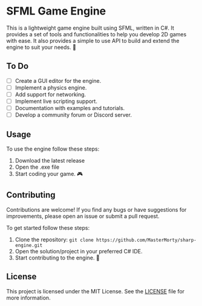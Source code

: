 # SFML Game Engine

This is a lightweight game engine built using SFML, written in C#. It provides a set of tools and functionalities to help you develop 2D games with ease. It also provides a simple to use API to build and extend the engine to suit your needs. 🎉

## To Do

- [ ] Create a GUI editor for the engine.
- [ ] Implement a physics engine.
- [ ] Add support for networking.
- [ ] Implement live scripting support.
- [ ] Documentation with examples and tutorials.
- [ ] Develop a community forum or Discord server.

## Usage

To use the engine follow these steps:

1. Download the latest release
2. Open the .exe file
3. Start coding your game. 🎮


## Contributing

Contributions are welcome! If you find any bugs or have suggestions for improvements, please open an issue or submit a pull request.

To get started follow these steps:

1. Clone the repository: `git clone https://github.com/MasterMorty/sharp-engine.git`
2. Open the solution/project in your preferred C# IDE.
3. Start contributing to the engine. 🚀

## License

This project is licensed under the MIT License. See the [LICENSE](https://github.com/MasterMorty/sharp-engine/blob/main/LICENSE) file for more information.
